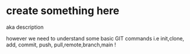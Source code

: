 # create something here


aka description

however we need to understand some basic GIT commands i.e init,clone, add, commit, push, pull,remote,branch,main !
